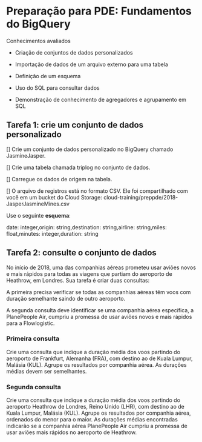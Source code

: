# Preparação para PDE: Fundamentos do BigQuery

Conhecimentos avaliados

- Criação de conjuntos de dados personalizados

- Importação de dados de um arquivo externo para uma tabela

- Definição de um esquema

- Uso do SQL para consultar dados

- Demonstração de conhecimento de agregadores e agrupamento em SQL



## Tarefa 1: crie um conjunto de dados personalizado
[] Crie um conjunto de dados personalizado no BigQuery chamado JasmineJasper.

[] Crie uma tabela chamada triplog no conjunto de dados.

[] Carregue os dados de origem na tabela.

[] O arquivo de registros está no formato CSV. Ele foi compartilhado com você em um bucket do Cloud Storage: cloud-training/preppde/2018-JasperJasmineMines.csv

Use o seguinte **esquema**:

date: integer,origin: string,destination: string,airline: string,miles: float,minutes: integer,duration: string

## Tarefa 2: consulte o conjunto de dados
No início de 2018, uma das companhias aéreas prometeu usar aviões novos e mais rápidos para todas as viagens que partiam do aeroporto de Heathrow, em Londres. Sua tarefa é criar duas consultas:

A primeira precisa verificar se todas as companhias aéreas têm voos com duração semelhante saindo de outro aeroporto.

A segunda consulta deve identificar se uma companhia aérea específica, a PlanePeople Air, cumpriu a promessa de usar aviões novos e mais rápidos para a Flowlogistic.

### Primeira consulta
Crie uma consulta que indique a duração média dos voos partindo do aeroporto de Frankfurt, Alemanha (FRA), com destino ao de Kuala Lumpur, Malásia (KUL). Agrupe os resultados por companhia aérea. As durações médias devem ser semelhantes.

### Segunda consulta
Crie uma consulta que indique a duração média dos voos partindo do aeroporto Heathrow de Londres, Reino Unido (LHR), com destino ao de Kuala Lumpur, Malásia (KUL). Agrupe os resultados por companhia aérea, ordenados do menor para o maior. As durações médias encontradas indicarão se a companhia aérea PlanePeople Air cumpriu a promessa de usar aviões mais rápidos no aeroporto de Heathrow.